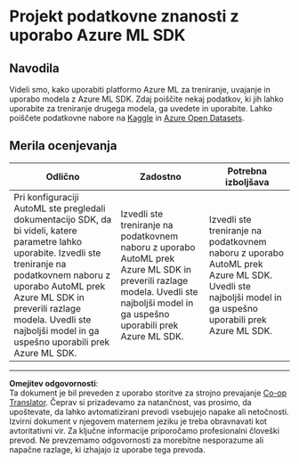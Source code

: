 <!--
CO_OP_TRANSLATOR_METADATA:
{
  "original_hash": "386efdbc19786951341f6956247ee990",
  "translation_date": "2025-08-30T17:59:21+00:00",
  "source_file": "5-Data-Science-In-Cloud/19-Azure/assignment.md",
  "language_code": "sl"
}
-->
# Projekt podatkovne znanosti z uporabo Azure ML SDK

## Navodila

Videli smo, kako uporabiti platformo Azure ML za treniranje, uvajanje in uporabo modela z Azure ML SDK. Zdaj poiščite nekaj podatkov, ki jih lahko uporabite za treniranje drugega modela, ga uvedete in uporabite. Lahko poiščete podatkovne nabore na [Kaggle](https://kaggle.com) in [Azure Open Datasets](https://azure.microsoft.com/services/open-datasets/catalog?WT.mc_id=academic-77958-bethanycheum&ocid=AID3041109).

## Merila ocenjevanja

| Odlično | Zadostno | Potrebna izboljšava |
|---------|----------|---------------------|
|Pri konfiguraciji AutoML ste pregledali dokumentacijo SDK, da bi videli, katere parametre lahko uporabite. Izvedli ste treniranje na podatkovnem naboru z uporabo AutoML prek Azure ML SDK in preverili razlage modela. Uvedli ste najboljši model in ga uspešno uporabili prek Azure ML SDK. | Izvedli ste treniranje na podatkovnem naboru z uporabo AutoML prek Azure ML SDK in preverili razlage modela. Uvedli ste najboljši model in ga uspešno uporabili prek Azure ML SDK. | Izvedli ste treniranje na podatkovnem naboru z uporabo AutoML prek Azure ML SDK. Uvedli ste najboljši model in ga uspešno uporabili prek Azure ML SDK. |

---

**Omejitev odgovornosti**:  
Ta dokument je bil preveden z uporabo storitve za strojno prevajanje [Co-op Translator](https://github.com/Azure/co-op-translator). Čeprav si prizadevamo za natančnost, vas prosimo, da upoštevate, da lahko avtomatizirani prevodi vsebujejo napake ali netočnosti. Izvirni dokument v njegovem maternem jeziku je treba obravnavati kot avtoritativni vir. Za ključne informacije priporočamo profesionalni človeški prevod. Ne prevzemamo odgovornosti za morebitne nesporazume ali napačne razlage, ki izhajajo iz uporabe tega prevoda.